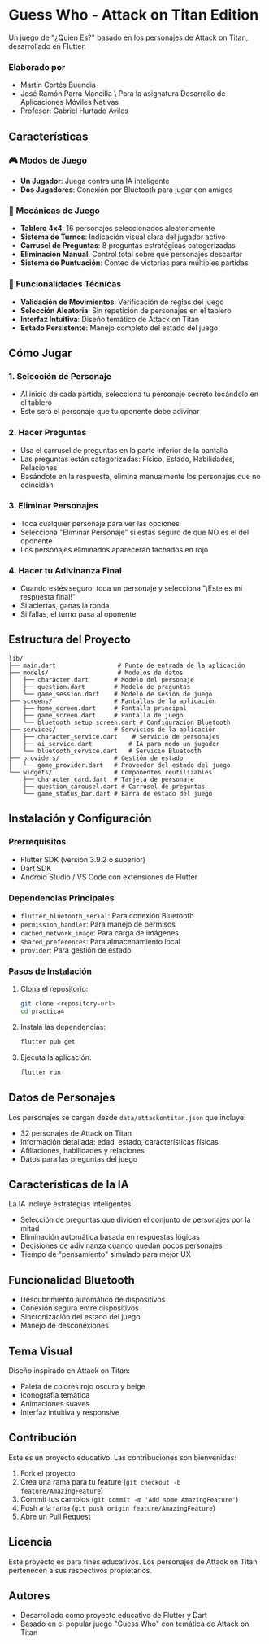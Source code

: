 # Guess Who - Attack on Titan Edition

Un juego de "¿Quién Es?" basado en los personajes de Attack on Titan, desarrollado en Flutter.

### Elaborado por
- Martín Cortés Buendia
- José Ramón Parra Mancilla \\
Para la asignatura Desarrollo de Aplicaciones Móviles Nativas 
- Profesor: Gabriel Hurtado Áviles

## Características

### 🎮 Modos de Juego
- **Un Jugador**: Juega contra una IA inteligente
- **Dos Jugadores**: Conexión por Bluetooth para jugar con amigos

### 🎯 Mecánicas de Juego
- **Tablero 4x4**: 16 personajes seleccionados aleatoriamente
- **Sistema de Turnos**: Indicación visual clara del jugador activo
- **Carrusel de Preguntas**: 8 preguntas estratégicas categorizadas
- **Eliminación Manual**: Control total sobre qué personajes descartar
- **Sistema de Puntuación**: Conteo de victorias para múltiples partidas

### 🔧 Funcionalidades Técnicas
- **Validación de Movimientos**: Verificación de reglas del juego
- **Selección Aleatoria**: Sin repetición de personajes en el tablero
- **Interfaz Intuitiva**: Diseño temático de Attack on Titan
- **Estado Persistente**: Manejo completo del estado del juego

## Cómo Jugar

### 1. Selección de Personaje
- Al inicio de cada partida, selecciona tu personaje secreto tocándolo en el tablero
- Este será el personaje que tu oponente debe adivinar

### 2. Hacer Preguntas
- Usa el carrusel de preguntas en la parte inferior de la pantalla
- Las preguntas están categorizadas: Físico, Estado, Habilidades, Relaciones
- Basándote en la respuesta, elimina manualmente los personajes que no coincidan

### 3. Eliminar Personajes
- Toca cualquier personaje para ver las opciones
- Selecciona "Eliminar Personaje" si estás seguro de que NO es el del oponente
- Los personajes eliminados aparecerán tachados en rojo

### 4. Hacer tu Adivinanza Final
- Cuando estés seguro, toca un personaje y selecciona "¡Este es mi respuesta final!"
- Si aciertas, ganas la ronda
- Si fallas, el turno pasa al oponente

## Estructura del Proyecto

```
lib/
├── main.dart                 # Punto de entrada de la aplicación
├── models/                   # Modelos de datos
│   ├── character.dart       # Modelo del personaje
│   ├── question.dart        # Modelo de preguntas
│   └── game_session.dart    # Modelo de sesión de juego
├── screens/                 # Pantallas de la aplicación
│   ├── home_screen.dart     # Pantalla principal
│   ├── game_screen.dart     # Pantalla de juego
│   └── bluetooth_setup_screen.dart # Configuración Bluetooth
├── services/                # Servicios de la aplicación
│   ├── character_service.dart    # Servicio de personajes
│   ├── ai_service.dart          # IA para modo un jugador
│   └── bluetooth_service.dart   # Servicio Bluetooth
├── providers/               # Gestión de estado
│   └── game_provider.dart   # Proveedor del estado del juego
└── widgets/                 # Componentes reutilizables
    ├── character_card.dart  # Tarjeta de personaje
    ├── question_carousel.dart # Carrusel de preguntas
    └── game_status_bar.dart # Barra de estado del juego
```

## Instalación y Configuración

### Prerrequisitos
- Flutter SDK (versión 3.9.2 o superior)
- Dart SDK
- Android Studio / VS Code con extensiones de Flutter

### Dependencias Principales
- `flutter_bluetooth_serial`: Para conexión Bluetooth
- `permission_handler`: Para manejo de permisos
- `cached_network_image`: Para carga de imágenes
- `shared_preferences`: Para almacenamiento local
- `provider`: Para gestión de estado

### Pasos de Instalación

1. Clona el repositorio:
   ```bash
   git clone <repository-url>
   cd practica4
   ```

2. Instala las dependencias:
   ```bash
   flutter pub get
   ```

3. Ejecuta la aplicación:
   ```bash
   flutter run
   ```

## Datos de Personajes

Los personajes se cargan desde `data/attackontitan.json` que incluye:
- 32 personajes de Attack on Titan
- Información detallada: edad, estado, características físicas
- Afiliaciones, habilidades y relaciones
- Datos para las preguntas del juego

## Características de la IA

La IA incluye estrategias inteligentes:
- Selección de preguntas que dividen el conjunto de personajes por la mitad
- Eliminación automática basada en respuestas lógicas
- Decisiones de adivinanza cuando quedan pocos personajes
- Tiempo de "pensamiento" simulado para mejor UX

## Funcionalidad Bluetooth

- Descubrimiento automático de dispositivos
- Conexión segura entre dispositivos
- Sincronización del estado del juego
- Manejo de desconexiones

## Tema Visual

Diseño inspirado en Attack on Titan:
- Paleta de colores rojo oscuro y beige
- Iconografía temática
- Animaciones suaves
- Interfaz intuitiva y responsive

## Contribución

Este es un proyecto educativo. Las contribuciones son bienvenidas:

1. Fork el proyecto
2. Crea una rama para tu feature (`git checkout -b feature/AmazingFeature`)
3. Commit tus cambios (`git commit -m 'Add some AmazingFeature'`)
4. Push a la rama (`git push origin feature/AmazingFeature`)
5. Abre un Pull Request

## Licencia

Este proyecto es para fines educativos. Los personajes de Attack on Titan pertenecen a sus respectivos propietarios.

## Autores

- Desarrollado como proyecto educativo de Flutter y Dart
- Basado en el popular juego "Guess Who" con temática de Attack on Titan
